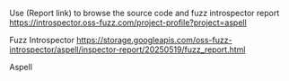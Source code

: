 Use (Report link) to browse the source code and fuzz introspector report https://introspector.oss-fuzz.com/project-profile?project=aspell

Fuzz Introspector
https://storage.googleapis.com/oss-fuzz-introspector/aspell/inspector-report/20250519/fuzz_report.html

Aspell